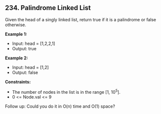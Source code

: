 ## 234. Palindrome Linked List

Given the head of a singly linked list, return true if it is a 
palindrome or false otherwise.

**Example 1:**

- Input: head = [1,2,2,1]
- Output: true

**Example 2:**

- Input: head = [1,2]
- Output: false

**Constraints:**

- The number of nodes in the list is in the range [1, 10<sup>5</sup>].
- 0 <= Node.val <= 9
 
Follow up: Could you do it in O(n) time and O(1) space?